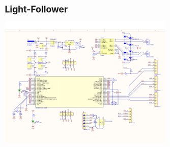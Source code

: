 # Light-Follower


<picture>
  <source media="(prefers-color-scheme: dark)" srcset="Final.png">
  <source media="(prefers-color-scheme: light)" srcset="Final.png">
  <img alt="Schematic for project" src="Final.png">
</picture>
